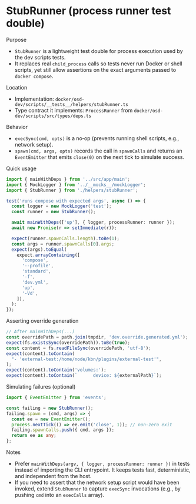 # StubRunner (process runner test double)

Purpose

- `StubRunner` is a lightweight test double for process execution used by the dev scripts tests.
- It replaces real `child_process` calls so tests never run Docker or shell scripts, yet still allow assertions on the exact arguments passed to `docker compose`.

Location

- Implementation: `docker/osd-dev/scripts/__tests__/helpers/stubRunner.ts`
- Type contract it implements: `ProcessRunner` from `docker/osd-dev/scripts/src/types/deps.ts`

Behavior

- `execSync(cmd, opts)` is a no‑op (prevents running shell scripts, e.g., network setup).
- `spawn(cmd, args, opts)` records the call in `spawnCalls` and returns an `EventEmitter` that emits `close(0)` on the next tick to simulate success.

Quick usage

```ts
import { mainWithDeps } from '../src/app/main';
import { MockLogger } from '../__mocks__/mockLogger';
import { StubRunner } from './helpers/stubRunner';

test('runs compose with expected args', async () => {
  const logger = new MockLogger('test');
  const runner = new StubRunner();

  await mainWithDeps(['up'], { logger, processRunner: runner });
  await new Promise(r => setImmediate(r));

  expect(runner.spawnCalls.length).toBe(1);
  const args = runner.spawnCalls[0].args;
  expect(args).toEqual(
    expect.arrayContaining([
      'compose',
      '--profile',
      'standard',
      '-f',
      'dev.yml',
      'up',
      '-Vd',
    ]),
  );
});
```

Asserting override generation

```ts
// After mainWithDeps(...)
const overridePath = path.join(tmpdir, 'dev.override.generated.yml');
expect(fs.existsSync(overridePath)).toBe(true);
const content = fs.readFileSync(overridePath, 'utf-8');
expect(content).toContain(
  "- 'external-test:/home/node/kbn/plugins/external-test'",
);
expect(content).toContain('volumes:');
expect(content).toContain(`      device: ${externalPath}`);
```

Simulating failures (optional)

```ts
import { EventEmitter } from 'events';

const failing = new StubRunner();
failing.spawn = (cmd, args) => {
  const ee = new EventEmitter();
  process.nextTick(() => ee.emit('close', 1)); // non‑zero exit
  failing.spawnCalls.push({ cmd, args });
  return ee as any;
};
```

Notes

- Prefer `mainWithDeps(argv, { logger, processRunner: runner })` in tests instead of importing the CLI entrypoint. It keeps tests fast, deterministic, and independent from the host.
- If you need to assert that the network setup script would have been invoked, extend `StubRunner` to capture `execSync` invocations (e.g., by pushing `cmd` into an `execCalls` array).
